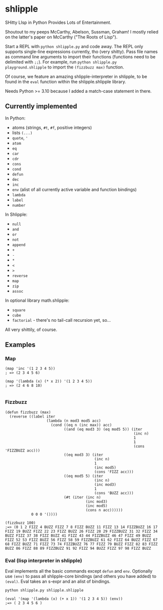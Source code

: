 # shlipple
SHitty LIsp in Python Provides Lots of Entertainment.

Shoutout to my peeps McCarthy, Abelson, Sussman, Graham! I mostly relied on the latter's paper on McCarthy ("The Roots of Lisp").

Start a REPL with `python shlipple.py` and code away. The REPL only supports single-line expressions currently, tho (very shitty). Pass file names as command line arguments to import their functions (functions need to be delimited with `;;`). For example, run `python shlipple.py playground.shlipple` to import the `(fizzbuzz max)` function.

Of course, we feature an amazing shlipple-interpreter in shlipple, to be found in the `eval` function within the shlipple.shlipple library.

Needs Python >= 3.10 because I added a match-case statement in there.

## Currently implemented

In Python:

- atoms (strings, `#t`, `#f`, positive integers)
- lists `(...)`
- `quote`, `'`
- `atom`
- `eq`
- `car`
- `cdr`
- `cons`
- `cond`
- `defun`
- `dec`
- `inc`
- `env` (alist of  all currently active variable and function bindings)
- `lambda`
- `label`
- `number`

In Shlipple:

- `null`
- `and`
- `or`
- `not`
- `append`
- `+`
- `-`
- `*`
- `<`
- `>`
- `reverse`
- `map`
- `zip`
- `assoc`


In optional library math.shlipple:

- `square`
- `cube`
- `factorial` - there's no tail-call recursion yet, so...

All very shittily, of course.

## Examples

### Map

```
(map 'inc '(1 2 3 4 5))
; => (2 3 4 5 6)

(map '(lambda (x) (* x 2)) '(1 2 3 4 5))
; => (2 4 6 8 10)
 
```


### Fizzbuzz

```
(defun fizzbuzz (max)
  (reverse ((label iter
                   (lambda (n mod3 mod5 acc)
                     (cond ((eq n (inc max)) acc)
                           ((and (eq mod3 3) (eq mod5 5)) (iter
                                                           (inc n)
                                                           1
                                                           1
                                                           (cons 'FIZZBUZZ acc)))
                           ((eq mod3 3) (iter
                                         (inc n)
                                         1
                                         (inc mod5)
                                         (cons 'FIZZ acc)))
                           ((eq mod5 5) (iter
                                         (inc n)
                                         (inc mod3)
                                         1
                                         (cons 'BUZZ acc)))
                           (#t (iter (inc n)
                                     (inc mod3)
                                     (inc mod5)
                                     (cons n acc))))))
            0 0 0 '())))       
            
(fizzbuzz 100)
;=> (0 1 2 FIZZ 4 BUZZ FIZZ 7 8 FIZZ BUZZ 11 FIZZ 13 14 FIZZBUZZ 16 17 FIZZ 19 BUZZ FIZZ 22 23 FIZZ BUZZ 26 FIZZ 28 29 FIZZBUZZ 31 32 FIZZ 34 BUZZ FIZZ 37 38 FIZZ BUZZ 41 FIZZ 43 44 FIZZBUZZ 46 47 FIZZ 49 BUZZ FIZZ 52 53 FIZZ BUZZ 56 FIZZ 58 59 FIZZBUZZ 61 62 FIZZ 64 BUZZ FIZZ 67 68 FIZZ BUZZ 71 FIZZ 73 74 FIZZBUZZ 76 77 FIZZ 79 BUZZ FIZZ 82 83 FIZZ BUZZ 86 FIZZ 88 89 FIZZBUZZ 91 92 FIZZ 94 BUZZ FIZZ 97 98 FIZZ BUZZ
```

### Eval (lisp interpreter in shlipple)
Eval implements all the basic commands except `defun` and `env`.
Optionally use `(env)` to pass all shlipple-core bindings (and others you have added) to `(eval)`. Eval takes an s-expr and an alist of bindings.

```
python shlipple.py shlipple.shlipple

(eval '(map '(lambda (x) (+ x 1)) '(1 2 3 4 5)) (env))
;=> ( 2 3 4 5 6 )

```
